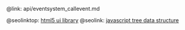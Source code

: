 @link: api/eventsystem_callevent.md

@seolinktop: [html5 ui library](https://webix.com)
@seolink: [javascript tree data structure](https://webix.com/widget/tree/)